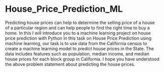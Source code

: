 # House_Price_Prediction_ML
Predicting house prices can help to determine the selling price of a house of a particular region and can help people to find the right time to buy a home. In this I will introduce you to a machine learning project on house price prediction with Python
In this task on House Price Prediction using machine learning, our task is to use data from the California census to create a machine learning model to predict house prices in the State. The data includes features such as population, median income, and median house prices for each block group in California.
I hope you have understood the above problem statement about predicting the house prices. 

